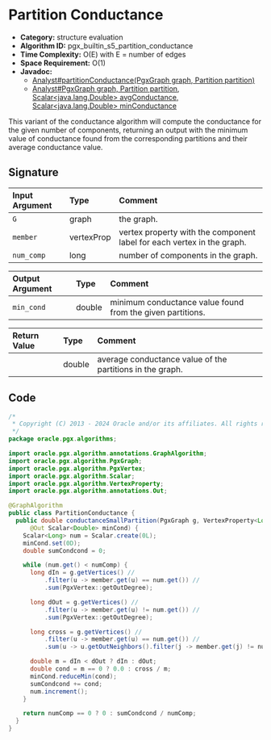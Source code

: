 # Partition Conductance

- **Category:** structure evaluation
- **Algorithm ID:** pgx_builtin_s5_partition_conductance
- **Time Complexity:** O(E) with E = number of edges
- **Space Requirement:** O(1)
- **Javadoc:**
  - [Analyst#partitionConductance(PgxGraph graph, Partition<ID> partition)](https://docs.oracle.com/en/database/oracle/property-graph/24.3/spgjv/oracle/pgx/api/Analyst.html#partitionConductance_oracle_pgx_api_PgxGraph_oracle_pgx_api_Partition_)
  - [Analyst#PgxGraph graph, Partition<ID> partition, Scalar<java.lang.Double> avgConductance, Scalar<java.lang.Double> minConductance](https://docs.oracle.com/en/database/oracle/property-graph/24.3/spgjv/oracle/pgx/api/Analyst.html#partitionConductance_oracle_pgx_api_PgxGraph_oracle_pgx_api_Partition_oracle_pgx_api_Scalar_oracle_pgx_api_Scalar_)

This variant of the conductance algorithm will compute the conductance for the given number of components, returning an output with the minimum value of conductance found from the corresponding partitions and their average conductance value.

## Signature

| Input Argument | Type | Comment |
| :--- | :--- | :--- |
| `G` | graph | the graph. |
| `member` | vertexProp<long> | vertex property with the component label for each vertex in the graph. |
| `num_comp` | long | number of components in the graph. |

| Output Argument | Type | Comment |
| :--- | :--- | :--- |
| `min_cond` | double | minimum conductance value found from the given partitions. |

| Return Value | Type | Comment |
| :--- | :--- | :--- |
| | double | average conductance value of the partitions in the graph. |

## Code

```java
/*
 * Copyright (C) 2013 - 2024 Oracle and/or its affiliates. All rights reserved.
 */
package oracle.pgx.algorithms;

import oracle.pgx.algorithm.annotations.GraphAlgorithm;
import oracle.pgx.algorithm.PgxGraph;
import oracle.pgx.algorithm.PgxVertex;
import oracle.pgx.algorithm.Scalar;
import oracle.pgx.algorithm.VertexProperty;
import oracle.pgx.algorithm.annotations.Out;

@GraphAlgorithm
public class PartitionConductance {
  public double conductanceSmallPartition(PgxGraph g, VertexProperty<Long> member, long numComp,
      @Out Scalar<Double> minCond) {
    Scalar<Long> num = Scalar.create(0L);
    minCond.set(0D);
    double sumCondcond = 0;

    while (num.get() < numComp) {
      long dIn = g.getVertices() //
          .filter(u -> member.get(u) == num.get()) //
          .sum(PgxVertex::getOutDegree);

      long dOut = g.getVertices() //
          .filter(u -> member.get(u) != num.get()) //
          .sum(PgxVertex::getOutDegree);

      long cross = g.getVertices() //
          .filter(u -> member.get(u) == num.get()) //
          .sum(u -> u.getOutNeighbors().filter(j -> member.get(j) != num.get()).size());

      double m = dIn < dOut ? dIn : dOut;
      double cond = m == 0 ? 0.0 : cross / m;
      minCond.reduceMin(cond);
      sumCondcond += cond;
      num.increment();
    }

    return numComp == 0 ? 0 : sumCondcond / numComp;
  }
}
```
